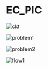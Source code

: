 # EC_PIC

![ckt](https://github.com/HaeunKim2/EC_PIC/assets/111586719/b333df8e-2e42-48c6-8bb4-1bd4a3607c2e)

![problem1](https://github.com/HaeunKim2/EC_PIC/assets/111586719/bbacae4c-ae69-4849-9504-cd407e0735a3)

![problem2](https://github.com/HaeunKim2/EC_PIC/assets/111586719/1fb49240-cfe6-4342-9c2b-566065cc27a6)

![flow1](https://github.com/HaeunKim2/EC_PIC/assets/111586719/ca7b3a98-0b4e-46c4-8d4b-3c7284eb69c1)
